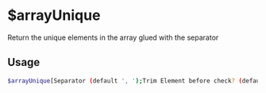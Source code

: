 # $arrayUnique

Return the unique elements in the array glued with the separator

## Usage

```bash
$arrayUnique[Separator (default ', ');Trim Element before check? (default is yes)]
```

